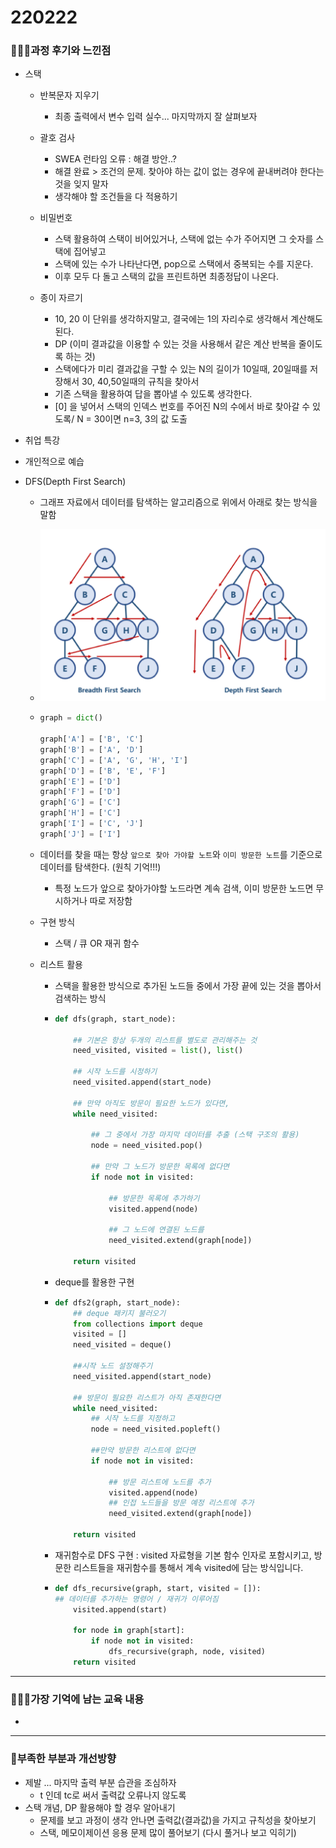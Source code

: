 # 220222

### 👨🏼‍🏫과정 후기와 느낀점

- 스택

  - 반복문자 지우기

    - 최종 출력에서 변수 입력 실수... 마지막까지 잘 살펴보자

  - 괄호 검사

    - SWEA 런타임 오류 : 해결 방안..?
    - 해결 완료 > 조건의 문제. 찾아야 하는 값이 없는 경우에 끝내버려야 한다는 것을 잊지 말자
    - 생각해야 할 조건들을 다 적용하기

  - 비밀번호

    - 스택 활용하여 스택이 비어있거나, 스택에 없는 수가 주어지면 그 숫자를 스택에 집어넣고
    - 스택에 있는 수가 나타난다면, pop으로 스택에서 중복되는 수를 지운다.
    - 이후 모두 다 돌고 스택의 값을 프린트하면 최종정답이 나온다.

  - 종이 자르기

    - 10, 20 이 단위를 생각하지말고, 결국에는 1의 자리수로 생각해서 계산해도 된다.
    - DP (이미 결과값을 이용할 수 있는 것을 사용해서 같은 계산 반복을 줄이도록 하는 것)
    - 스택에다가 미리 결과값을 구할 수 있는 N의 길이가 10일때, 20일때를 저장해서 30, 40,50일때의 규칙을 찾아서
    - 기존 스택을 활용하여 답을 뽑아낼 수 있도록 생각한다.
    - [0] 을 넣어서 스택의 인덱스 번호를 주어진 N의 수에서 바로 찾아갈 수 있도록/ N = 30이면 n=3, 3의 값 도출

    

- 취업 특강



- 개인적으로 예습

- DFS(Depth First Search)

  - 그래프 자료에서 데이터를 탐색하는 알고리즘으로 위에서 아래로 찾는 방식을 말함

  - <img src="220222.assets/image-20220222150844544.png" alt="image-20220222150844544" style="zoom:67%;" />

  - ```python
    graph = dict()
     
    graph['A'] = ['B', 'C']
    graph['B'] = ['A', 'D']
    graph['C'] = ['A', 'G', 'H', 'I']
    graph['D'] = ['B', 'E', 'F']
    graph['E'] = ['D']
    graph['F'] = ['D']
    graph['G'] = ['C']
    graph['H'] = ['C']
    graph['I'] = ['C', 'J']
    graph['J'] = ['I']
    ```

  - 데이터를 찾을 때는 항상 `앞으로 찾아 가야할 노트`와 `이미 방문한 노트`를 기준으로 데이터를 탐색한다. (원칙 기억!!!)

    - 특정 노드가 앞으로 찾아가야할 노드라면 계속 검색, 이미 방문한 노드면 무시하거나 따로 저장함

  - 구현 방식

    - 스택 / 큐 OR 재귀 함수

  - 리스트 활용

    - 스택을 활용한 방식으로 추가된 노드들 중에서 가장 끝에 있는 것을 뽑아서 검색하는 방식

    - ```python
      def dfs(graph, start_node):
       
          ## 기본은 항상 두개의 리스트를 별도로 관리해주는 것
          need_visited, visited = list(), list()
       
          ## 시작 노드를 시정하기 
          need_visited.append(start_node)
          
          ## 만약 아직도 방문이 필요한 노드가 있다면,
          while need_visited:
       
              ## 그 중에서 가장 마지막 데이터를 추출 (스택 구조의 활용)
              node = need_visited.pop()
              
              ## 만약 그 노드가 방문한 목록에 없다면
              if node not in visited:
       
                  ## 방문한 목록에 추가하기 
                  visited.append(node)
       
                  ## 그 노드에 연결된 노드를 
                  need_visited.extend(graph[node])
                  
          return visited
      ```

    - deque를 활용한 구현

    - ```python
      def dfs2(graph, start_node):
          ## deque 패키지 불러오기
          from collections import deque
          visited = []
          need_visited = deque()
          
          ##시작 노드 설정해주기
          need_visited.append(start_node)
          
          ## 방문이 필요한 리스트가 아직 존재한다면
          while need_visited:
              ## 시작 노드를 지정하고
              node = need_visited.popleft()
       
              ##만약 방문한 리스트에 없다면
              if node not in visited:
       
                  ## 방문 리스트에 노드를 추가
                  visited.append(node)
                  ## 인접 노드들을 방문 예정 리스트에 추가
                  need_visited.extend(graph[node])
                      
          return visited
      ```

    - 재귀함수로 DFS 구현 :  visited 자료형을 기본 함수 인자로 포함시키고, 방문한 리스트들을 재귀함수를 통해서 계속 visited에 담는 방식입니다. 

    - ```python
      def dfs_recursive(graph, start, visited = []):
      ## 데이터를 추가하는 명령어 / 재귀가 이루어짐 
          visited.append(start)
       
          for node in graph[start]:
              if node not in visited:
                  dfs_recursive(graph, node, visited)
          return visited
      ```

---

### 💁🏼‍♂️가장 기억에 남는 교육 내용

- 

---

### 💫부족한 부분과 개선방향

- 제발 ... 마지막 출력 부분 습관을 조심하자
  - t 인데 tc로 써서 출력값 오류나지 않도록
- 스택 개념, DP 활용해야 할 경우 알아내기
  - 문제를 보고 과정이 생각 안나면 출력값(결과값)을 가지고 규칙성을 찾아보기
  - 스택, 메모이제이션 응용 문제 많이 풀어보기 (다시 풀거나 보고 익히기)

